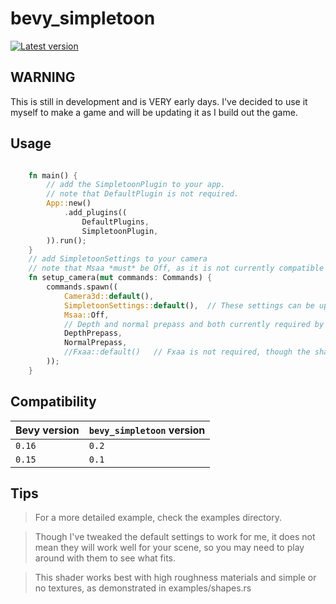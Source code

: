 # bevy_simpletoon

[![Latest version](https://img.shields.io/crates/v/bevy_simpletoon.svg)](https://crates.io/crates/bevy_simpletoon)

## WARNING

This is still in development and is VERY early days.
I've decided to use it myself to make a game and will be updating it as I build out the game.

## Usage

```rust

    fn main() {
        // add the SimpletoonPlugin to your app.
        // note that DefaultPlugin is not required.
        App::new()
            .add_plugins((
                DefaultPlugins,
                SimpletoonPlugin,
        )).run();
    }
    // add SimpletoonSettings to your camera
    // note that Msaa *must* be Off, as it is not currently compatible with post processing
    fn setup_camera(mut commands: Commands) {
        commands.spawn((
            Camera3d::default(),
            SimpletoonSettings::default(),  // These settings can be updated any time to change the shader's effect
            Msaa::Off,
            // Depth and normal prepass and both currently required by the shader.
            DepthPrepass,
            NormalPrepass,
            //Fxaa::default()   // Fxaa is not required, though the shader comes with no built-in anti-aliasing.
        ));
    }

```

## Compatibility

| Bevy version | `bevy_simpletoon` version |
| :----------- | :------------------------ |
| `0.16`       | `0.2`                     |
| `0.15`       | `0.1`                     |

## Tips

> For a more detailed example, check the examples directory.

> Though I've tweaked the default settings to work for me, it does not mean they will work well for your scene, so you may need to play around with them to see what fits.

> This shader works best with high roughness materials and simple or no textures, as demonstrated in examples/shapes.rs
